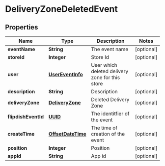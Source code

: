 
# DeliveryZoneDeletedEvent

## Properties
Name | Type | Description | Notes
------------ | ------------- | ------------- | -------------
**eventName** | **String** | The event name |  [optional]
**storeId** | **Integer** | Store Id |  [optional]
**user** | [**UserEventInfo**](UserEventInfo.md) | User which deleted delivery zone for this store |  [optional]
**description** | **String** | Description |  [optional]
**deliveryZone** | [**DeliveryZone**](DeliveryZone.md) | Deleted Delivery Zone |  [optional]
**flipdishEventId** | [**UUID**](UUID.md) | The identitfier of the event |  [optional]
**createTime** | [**OffsetDateTime**](OffsetDateTime.md) | The time of creation of the event |  [optional]
**position** | **Integer** | Position |  [optional]
**appId** | **String** | App id |  [optional]



